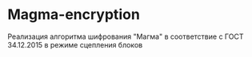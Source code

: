 # Magma-encryption
Реализация алгоритма шифрования "Магма" в соответствие с ГОСТ 34.12.2015 в режиме сцепления блоков
